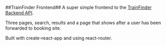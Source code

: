 ##TrainFinder Frontend##
A super simple frontend to the [TrainFinder Backend API](https://github.com/stunningpixels/trainfinder-backend).

Three pages, search, results and a page that shows after a user has been forwarded to booking site.

Built with create-react-app and using react-router.
